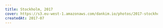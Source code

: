 ```yaml
---
title: Stockholm, 2017
cover: https://s3.eu-west-1.amazonaws.com/dankim.io/photos/2017-stockholm/cover.jpg
createdAt: 2017-07
---
```


<img src="https://s3.eu-west-1.amazonaws.com/dankim.io/photos/2017-stockholm/0001.jpg" alt="" class="lazyload">
<img src="https://s3.eu-west-1.amazonaws.com/dankim.io/photos/2017-stockholm/0002.jpg" alt="" class="lazyload">
<img src="https://s3.eu-west-1.amazonaws.com/dankim.io/photos/2017-stockholm/0003.jpg" alt="" class="lazyload">
<img src="https://s3.eu-west-1.amazonaws.com/dankim.io/photos/2017-stockholm/0004.jpg" alt="" class="lazyload">
<img src="https://s3.eu-west-1.amazonaws.com/dankim.io/photos/2017-stockholm/0005.jpg" alt="" class="lazyload">
<img src="https://s3.eu-west-1.amazonaws.com/dankim.io/photos/2017-stockholm/0006.jpg" alt="" class="lazyload">
<img src="https://s3.eu-west-1.amazonaws.com/dankim.io/photos/2017-stockholm/0007.jpg" alt="" class="lazyload">
<img src="https://s3.eu-west-1.amazonaws.com/dankim.io/photos/2017-stockholm/0008.jpg" alt="" class="lazyload">
<img src="https://s3.eu-west-1.amazonaws.com/dankim.io/photos/2017-stockholm/0009.jpg" alt="" class="lazyload">
<img src="https://s3.eu-west-1.amazonaws.com/dankim.io/photos/2017-stockholm/0010.jpg" alt="" class="lazyload">
<img src="https://s3.eu-west-1.amazonaws.com/dankim.io/photos/2017-stockholm/0011.jpg" alt="" class="lazyload">
<img src="https://s3.eu-west-1.amazonaws.com/dankim.io/photos/2017-stockholm/0012.jpg" alt="" class="lazyload">
<img src="https://s3.eu-west-1.amazonaws.com/dankim.io/photos/2017-stockholm/0013.jpg" alt="" class="lazyload">
<img src="https://s3.eu-west-1.amazonaws.com/dankim.io/photos/2017-stockholm/0014.jpg" alt="" class="lazyload">
<img src="https://s3.eu-west-1.amazonaws.com/dankim.io/photos/2017-stockholm/0015.jpg" alt="" class="lazyload">
<img src="https://s3.eu-west-1.amazonaws.com/dankim.io/photos/2017-stockholm/0016.jpg" alt="" class="lazyload">
<img src="https://s3.eu-west-1.amazonaws.com/dankim.io/photos/2017-stockholm/0017.jpg" alt="" class="lazyload">
<img src="https://s3.eu-west-1.amazonaws.com/dankim.io/photos/2017-stockholm/0018.jpg" alt="" class="lazyload">
<img src="https://s3.eu-west-1.amazonaws.com/dankim.io/photos/2017-stockholm/0019.jpg" alt="" class="lazyload">
<img src="https://s3.eu-west-1.amazonaws.com/dankim.io/photos/2017-stockholm/0020.jpg" alt="" class="lazyload">
<img src="https://s3.eu-west-1.amazonaws.com/dankim.io/photos/2017-stockholm/0021.jpg" alt="" class="lazyload">
<img src="https://s3.eu-west-1.amazonaws.com/dankim.io/photos/2017-stockholm/0022.jpg" alt="" class="lazyload">
<img src="https://s3.eu-west-1.amazonaws.com/dankim.io/photos/2017-stockholm/0023.jpg" alt="" class="lazyload">
<img src="https://s3.eu-west-1.amazonaws.com/dankim.io/photos/2017-stockholm/0024.jpg" alt="" class="lazyload">
<img src="https://s3.eu-west-1.amazonaws.com/dankim.io/photos/2017-stockholm/0025.jpg" alt="" class="lazyload">
<img src="https://s3.eu-west-1.amazonaws.com/dankim.io/photos/2017-stockholm/0026.jpg" alt="" class="lazyload">
<img src="https://s3.eu-west-1.amazonaws.com/dankim.io/photos/2017-stockholm/0027.jpg" alt="" class="lazyload">
<img src="https://s3.eu-west-1.amazonaws.com/dankim.io/photos/2017-stockholm/0028.jpg" alt="" class="lazyload">
<img src="https://s3.eu-west-1.amazonaws.com/dankim.io/photos/2017-stockholm/0029.jpg" alt="" class="lazyload">
<img src="https://s3.eu-west-1.amazonaws.com/dankim.io/photos/2017-stockholm/0030.jpg" alt="" class="lazyload">
<img src="https://s3.eu-west-1.amazonaws.com/dankim.io/photos/2017-stockholm/0031.jpg" alt="" class="lazyload">
<img src="https://s3.eu-west-1.amazonaws.com/dankim.io/photos/2017-stockholm/0032.jpg" alt="" class="lazyload">
<img src="https://s3.eu-west-1.amazonaws.com/dankim.io/photos/2017-stockholm/0033.jpg" alt="" class="lazyload">
<img src="https://s3.eu-west-1.amazonaws.com/dankim.io/photos/2017-stockholm/0034.jpg" alt="" class="lazyload">
<img src="https://s3.eu-west-1.amazonaws.com/dankim.io/photos/2017-stockholm/0035.jpg" alt="" class="lazyload">
